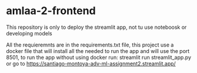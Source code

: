 # amlaa-2-frontend

This repository is only to deploy the streamlit app, not tu use noteboosk or developing models

All the requieremnts are in the requirements.txt file, this project use a docker file that will install all the needed to run the app and will  use the port 8501, to run the app without using docker run: streamlit run streamlit_app.py or go to https://santiago-montoya-adv-ml-assignment2.streamlit.app/